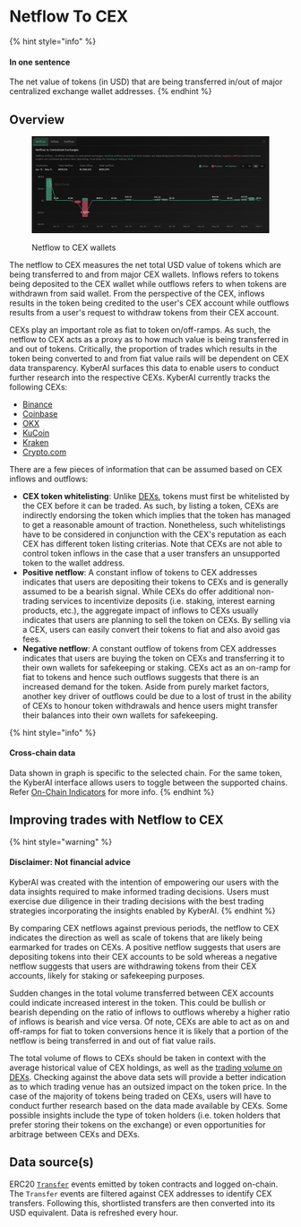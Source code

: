 # Netflow To CEX

{% hint style="info" %}
#### In one sentence

The net value of tokens (in USD) that are being transferred in/out of major centralized exchange wallet addresses.&#x20;
{% endhint %}

## Overview

<figure><img src="../../../.gitbook/assets/KyberAI_NetflowToCEX.png" alt=""><figcaption><p>Netflow to CEX wallets</p></figcaption></figure>

The netflow to CEX measures the net total USD value of tokens which are being transferred to and from major CEX wallets. Inflows refers to tokens being deposited to the CEX wallet while outflows refers to when tokens are withdrawn from said wallet. From the perspective of the CEX, inflows results in the token being credited to the user's CEX account while outflows results from a user's request to withdraw tokens from their CEX account.

CEXs play an important role as fiat to token on/off-ramps. As such, the netflow to CEX acts as a proxy as to how much value is being transferred in and out of tokens. Critically, the proportion of trades which results in the token being converted to and from fiat value rails will be dependent on CEX data transparency. KyberAI surfaces this data to enable users to conduct further research into the respective CEXs. KyberAI currently tracks the following CEXs:

* [Binance](https://www.binance.com/en)
* [Coinbase](https://www.coinbase.com/)
* [OKX](https://www.okx.com/)
* [KuCoin](https://www.kucoin.com/)
* [Kraken](https://www.kraken.com/)
* [Crypto.com](https://crypto.com/)

There are a few pieces of information that can be assumed based on CEX inflows and outflows:

* **CEX token whitelisting**: Unlike [DEXs](../../../getting-started/foundational-topics/decentralized-finance/decentralised-exchange-dex.md), tokens must first be whitelisted by the CEX before it can be traded. As such, by listing a token, CEXs are indirectly endorsing the token which implies that the token has managed to get a reasonable amount of traction. Nonetheless, such whitelistings have to be considered in conjunction with the CEX's reputation as each CEX has different token listing criterias. Note that CEXs are not able to control token inflows in the case that a user transfers an unsupported token to the wallet address.
* **Positive netflow**: A constant inflow of tokens to CEX addresses indicates that users are depositing their tokens to CEXs and is generally assumed to be a bearish signal. While CEXs do offer additional non-trading services to incentivize deposits (i.e. staking, interest earning products, etc.), the aggregate impact of inflows to CEXs usually indicates that users are planning to sell the token on CEXs. By selling via a CEX, users can easily convert their tokens to fiat and also avoid gas fees.
* **Negative netflow**: A constant outflow of tokens from CEX addresses indicates that users are buying the token on CEXs and transferring it to their own wallets for safekeeping or staking. CEXs act as an on-ramp for fiat to tokens and hence such outflows suggests that there is an increased demand for the token. Aside from purely market factors, another key driver of outflows could be due to a lost of trust in the ability of CEXs to honour token withdrawals and hence users might transfer their balances into their own wallets for safekeeping.

{% hint style="info" %}
#### Cross-chain data

Data shown in graph is specific to the selected chain. For the same token, the KyberAI interface allows users to toggle between the supported chains. Refer [On-Chain Indicators](./) for more info.
{% endhint %}

## Improving trades with Netflow to CEX

{% hint style="warning" %}
#### Disclaimer: Not financial advice

KyberAI was created with the intention of empowering our users with the data insights required to make informed trading decisions. Users must exercise due diligence in their trading decisions with the best trading strategies incorporating the insights enabled by KyberAI.
{% endhint %}

By comparing CEX netflows against previous periods, the netflow to CEX indicates the direction as well as scale of tokens that are likely being earmarked for trades on CEXs. A positive netflow suggests that users are depositing tokens into their CEX accounts to be sold whereas a negative netflow suggests that users are withdrawing tokens from their CEX accounts, likely for staking or safekeeping purposes.

Sudden changes in the total volume transferred between CEX accounts could indicate increased interest in the token. This could be bullish or bearish depending on the ratio of inflows to outflows whereby a higher ratio of inflows is bearish and vice versa. Of note, CEXs are able to act as on and off-ramps for fiat to token conversions hence it is likely that a portion of the netflow is being transferred in and out of fiat value rails.

The total volume of flows to CEXs should be taken in context with the average historical value of CEX holdings, as well as the [trading volume on DEXs](trading-volume.md). Checking against the above data sets will provide a better indication as to which trading venue has an outsized impact on the token price. In the case of the majority of tokens being traded on CEXs, users will have to conduct further research based on the data made available by CEXs. Some possible insights include the type of token holders (i.e. token holders that prefer storing their tokens on the exchange) or even opportunities for arbitrage between CEXs and DEXs.

## Data source(s)

ERC20 [`Transfer`](https://docs.openzeppelin.com/contracts/4.x/api/token/erc20#IERC20-Transfer-address-address-uint256-) events emitted by token contracts and logged on-chain. The `Transfer` events are filtered against CEX addresses to identify CEX transfers. Following this, shortlisted transfers are then converted into its USD equivalent. Data is refreshed every hour.
